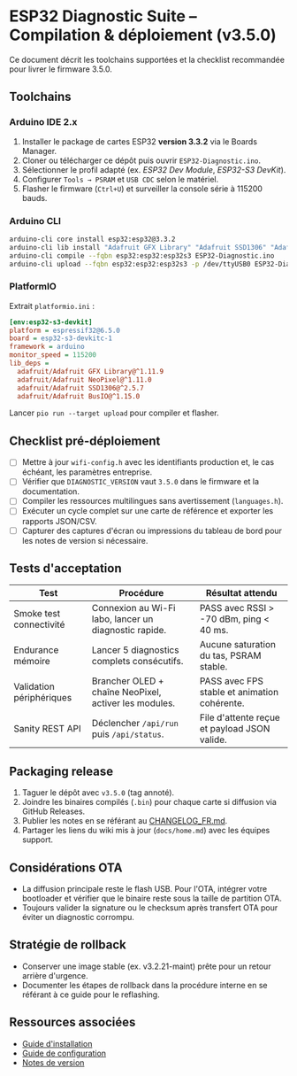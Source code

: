 # ESP32 Diagnostic Suite – Compilation & déploiement (v3.5.0)

Ce document décrit les toolchains supportées et la checklist recommandée pour livrer le firmware 3.5.0.

## Toolchains
### Arduino IDE 2.x
1. Installer le package de cartes ESP32 **version 3.3.2** via le Boards Manager.
2. Cloner ou télécharger ce dépôt puis ouvrir `ESP32-Diagnostic.ino`.
3. Sélectionner le profil adapté (ex. *ESP32 Dev Module*, *ESP32-S3 DevKit*).
4. Configurer `Tools → PSRAM` et `USB CDC` selon le matériel.
5. Flasher le firmware (`Ctrl+U`) et surveiller la console série à 115200 bauds.

### Arduino CLI
```bash
arduino-cli core install esp32:esp32@3.3.2
arduino-cli lib install "Adafruit GFX Library" "Adafruit SSD1306" "Adafruit NeoPixel" "Adafruit BusIO"
arduino-cli compile --fqbn esp32:esp32:esp32s3 ESP32-Diagnostic.ino
arduino-cli upload --fqbn esp32:esp32:esp32s3 -p /dev/ttyUSB0 ESP32-Diagnostic.ino
```

### PlatformIO
Extrait `platformio.ini` :
```ini
[env:esp32-s3-devkit]
platform = espressif32@6.5.0
board = esp32-s3-devkitc-1
framework = arduino
monitor_speed = 115200
lib_deps =
  adafruit/Adafruit GFX Library@^1.11.9
  adafruit/Adafruit NeoPixel@^1.11.0
  adafruit/Adafruit SSD1306@^2.5.7
  adafruit/Adafruit BusIO@^1.15.0
```
Lancer `pio run --target upload` pour compiler et flasher.

## Checklist pré-déploiement
- [ ] Mettre à jour `wifi-config.h` avec les identifiants production et, le cas échéant, les paramètres entreprise.
- [ ] Vérifier que `DIAGNOSTIC_VERSION` vaut `3.5.0` dans le firmware et la documentation.
- [ ] Compiler les ressources multilingues sans avertissement (`languages.h`).
- [ ] Exécuter un cycle complet sur une carte de référence et exporter les rapports JSON/CSV.
- [ ] Capturer des captures d'écran ou impressions du tableau de bord pour les notes de version si nécessaire.

## Tests d'acceptation
| Test | Procédure | Résultat attendu |
|------|-----------|------------------|
| Smoke test connectivité | Connexion au Wi-Fi labo, lancer un diagnostic rapide. | PASS avec RSSI > -70 dBm, ping < 40 ms. |
| Endurance mémoire | Lancer 5 diagnostics complets consécutifs. | Aucune saturation du tas, PSRAM stable. |
| Validation périphériques | Brancher OLED + chaîne NeoPixel, activer les modules. | PASS avec FPS stable et animation cohérente. |
| Sanity REST API | Déclencher `/api/run` puis `/api/status`. | File d'attente reçue et payload JSON valide. |

## Packaging release
1. Taguer le dépôt avec `v3.5.0` (tag annoté).
2. Joindre les binaires compilés (`.bin`) pour chaque carte si diffusion via GitHub Releases.
3. Publier les notes en se référant au [CHANGELOG_FR.md](../CHANGELOG_FR.md).
4. Partager les liens du wiki mis à jour (`docs/home.md`) avec les équipes support.

## Considérations OTA
- La diffusion principale reste le flash USB. Pour l'OTA, intégrer votre bootloader et vérifier que le binaire reste sous la taille
  de partition OTA.
- Toujours valider la signature ou le checksum après transfert OTA pour éviter un diagnostic corrompu.

## Stratégie de rollback
- Conserver une image stable (ex. v3.2.21-maint) prête pour un retour arrière d'urgence.
- Documenter les étapes de rollback dans la procédure interne en se référant à ce guide pour le reflashing.

## Ressources associées
- [Guide d'installation](INSTALL_FR.md)
- [Guide de configuration](CONFIG_FR.md)
- [Notes de version](../CHANGELOG_FR.md)
